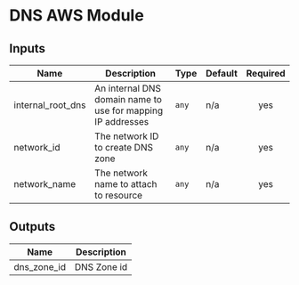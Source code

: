 # DNS AWS Module

## Inputs

| Name | Description | Type | Default | Required |
|------|-------------|------|---------|:-----:|
| internal_root_dns | An internal DNS domain name to use for mapping IP addresses | `any` | n/a | yes |
| network_id | The network ID to create DNS zone | `any` | n/a | yes |
| network_name | The network name to attach to resource | `any` | n/a | yes |

## Outputs

| Name | Description |
|------|-------------|
| dns_zone_id | DNS Zone id |
